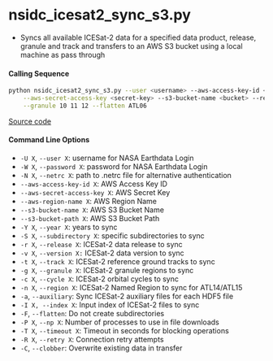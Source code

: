 nsidc_icesat2_sync_s3.py
========================

- Syncs all available ICESat-2 data for a specified data product, release, granule and track and transfers to an AWS S3 bucket using a local machine as pass through

#### Calling Sequence
```bash
python nsidc_icesat2_sync_s3.py --user <username> --aws-access-key-id <access-key> \
	--aws-secret-access-key <secret-key> --s3-bucket-name <bucket> --release 004 \
	--granule 10 11 12 --flatten ATL06
```
[Source code](https://github.com/tsutterley/read-ICESat-2/blob/main/scripts/nsidc_icesat2_sync_s3.py)

#### Command Line Options
- `-U X`, `--user X`: username for NASA Earthdata Login
- `-W X`, `--password X`: password for NASA Earthdata Login
- `-N X`, `--netrc X`: path to .netrc file for alternative authentication
- `--aws-access-key-id X`: AWS Access Key ID
- `--aws-secret-access-key X`: AWS Secret Key
- `--aws-region-name X`: AWS Region Name
- `--s3-bucket-name X`: AWS S3 Bucket Name
- `--s3-bucket-path X`: AWS S3 Bucket Path
- `-Y X`, `--year X`: years to sync
- `-S X`, `--subdirectory X`: specific subdirectories to sync
- `-r X`, `--release X`: ICESat-2 data release to sync
- `-v X`, `--version X:` ICESat-2 data version to sync
- `-t X`, `--track X`: ICESat-2 reference ground tracks to sync
- `-g X`, `--granule X`: ICESat-2 granule regions to sync
- `-c X`, `--cycle X`: ICESat-2 orbital cycles to sync
- `-n X`, `--region X`: ICESat-2 Named Region to sync for ATL14/ATL15
- `-a`, `--auxiliary`: Sync ICESat-2 auxiliary files for each HDF5 file
- `-I X, --index X`: Input index of ICESat-2 files to sync
- `-F`, `--flatten`: Do not create subdirectories
- `-P X`, `--np X`: Number of processes to use in file downloads
- `-T X`, `--timeout X`: Timeout in seconds for blocking operations
- `-R X`, `--retry X`: Connection retry attempts
- `-C`, `--clobber`: Overwrite existing data in transfer
